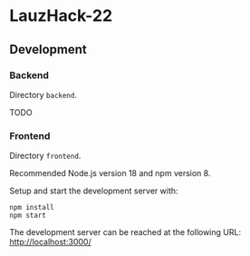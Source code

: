# LauzHack-22

## Development

### Backend

Directory `backend`.

TODO

### Frontend

Directory `frontend`.

Recommended Node.js version 18 and npm version 8.

Setup and start the development server with:

```
npm install
npm start
```

The development server can be reached at the following URL: [http://localhost:3000/](http://localhost:3000/)
